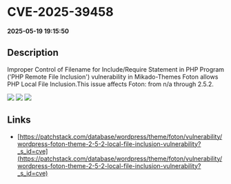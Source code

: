 # CVE-2025-39458

**2025-05-19 19:15:50**

## Description
Improper Control of Filename for Include/Require Statement in PHP Program ('PHP Remote File Inclusion') vulnerability in Mikado-Themes Foton allows PHP Local File Inclusion.This issue affects Foton: from n/a through 2.5.2.

![](https://img.shields.io/static/v1?label=Score&message=8.1&color=red)
![](https://img.shields.io/static/v1?label=Severity&message=HIGH&color=red)
![](https://img.shields.io/static/v1?label=CWE&message=RFI&color=green)

## Links
- [https://patchstack.com/database/wordpress/theme/foton/vulnerability/wordpress-foton-theme-2-5-2-local-file-inclusion-vulnerability?_s_id=cve](https://patchstack.com/database/wordpress/theme/foton/vulnerability/wordpress-foton-theme-2-5-2-local-file-inclusion-vulnerability?_s_id=cve)
